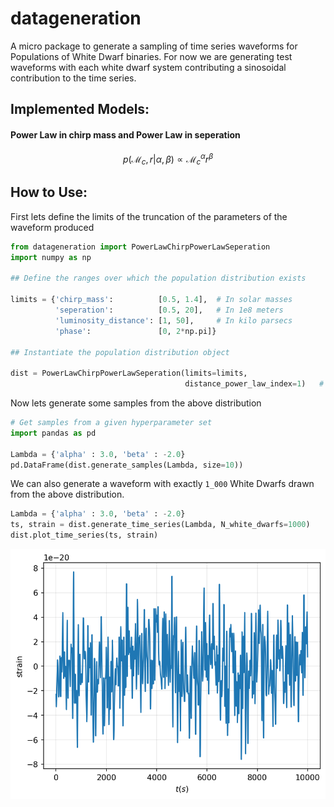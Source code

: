 # datageneration

A micro package to generate a sampling of time series waveforms for Populations of White Dwarf binaries. For now we are generating test waveforms with each white dwarf system contributing a sinosoidal contribution to the time series. 

## Implemented Models:

#### Power Law in chirp mass and Power Law in seperation

$$p(\mathcal{M}_c, r | \alpha, \beta) \propto \mathcal{M}_c^{\alpha} r^\beta$$

## How to Use:

First lets define the limits of the truncation of the parameters of the waveform produced

```python
from datageneration import PowerLawChirpPowerLawSeperation
import numpy as np

## Define the ranges over which the population distribution exists

limits = {'chirp_mass':          [0.5, 1.4],  # In solar masses
          'seperation':          [0.5, 20],   # In 1e8 meters
          'luminosity_distance': [1, 50],     # In kilo parsecs
          'phase':               [0, 2*np.pi]}

## Instantiate the population distribution object

dist = PowerLawChirpPowerLawSeperation(limits=limits, 
                                       distance_power_law_index=1)   # p(d) ~ d
```

Now lets generate some samples from the above distribution

```python
# Get samples from a given hyperparameter set
import pandas as pd

Lambda = {'alpha' : 3.0, 'beta' : -2.0}
pd.DataFrame(dist.generate_samples(Lambda, size=10))
```

We can also generate a waveform with exactly `1_000` White Dwarfs drawn from the above distribution.

```python
Lambda = {'alpha' : 3.0, 'beta' : -2.0}
ts, strain = dist.generate_time_series(Lambda, N_white_dwarfs=1000)
dist.plot_time_series(ts, strain)
```

![Alt text](./imgs/waveform_sample.png)

